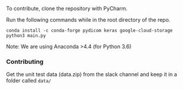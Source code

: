 To contribute, clone the repository with PyCharm.

Run the following commands while
in the root directory of the repo.

```
conda install -c conda-forge pydicom keras google-cloud-storage
python3 main.py
```

Note: We are using Anaconda >4.4 (for Python 3.6)

### Contributing
Get the unit test data (data.zip) from the slack channel and keep it
in a folder called `data/`